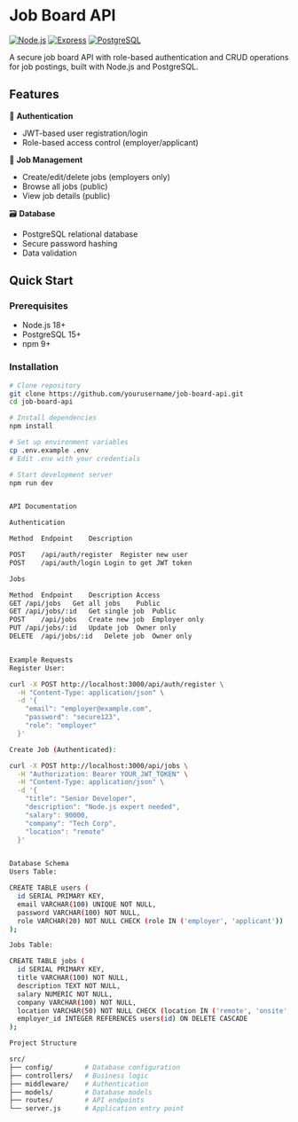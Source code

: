 # Job Board API

[![Node.js](https://img.shields.io/badge/Node.js-18%2B-339933?logo=node.js&logoColor=white)](https://nodejs.org/)
[![Express](https://img.shields.io/badge/Express-4.x-000000?logo=express&logoColor=white)](https://expressjs.com/)
[![PostgreSQL](https://img.shields.io/badge/PostgreSQL-15%2B-4169E1?logo=postgresql&logoColor=white)](https://www.postgresql.org/)

A secure job board API with role-based authentication and CRUD operations for job postings, built with Node.js and PostgreSQL.

## Features

🔐 **Authentication**
- JWT-based user registration/login
- Role-based access control (employer/applicant)

💼 **Job Management**
- Create/edit/delete jobs (employers only)
- Browse all jobs (public)
- View job details (public)

🗃️ **Database**
- PostgreSQL relational database
- Secure password hashing
- Data validation

## Quick Start

### Prerequisites
- Node.js 18+
- PostgreSQL 15+
- npm 9+

### Installation
```bash
# Clone repository
git clone https://github.com/yourusername/job-board-api.git
cd job-board-api

# Install dependencies
npm install

# Set up environment variables
cp .env.example .env
# Edit .env with your credentials

# Start development server
npm run dev


API Documentation

Authentication

Method	Endpoint	Description

POST	/api/auth/register	Register new user
POST	/api/auth/login	Login to get JWT token

Jobs

Method	Endpoint	Description	Access
GET	/api/jobs	Get all jobs	Public
GET	/api/jobs/:id	Get single job	Public
POST	/api/jobs	Create new job	Employer only
PUT	/api/jobs/:id	Update job	Owner only
DELETE	/api/jobs/:id	Delete job	Owner only


Example Requests
Register User:

curl -X POST http://localhost:3000/api/auth/register \
  -H "Content-Type: application/json" \
  -d '{
    "email": "employer@example.com",
    "password": "secure123",
    "role": "employer"
  }'

Create Job (Authenticated):

curl -X POST http://localhost:3000/api/jobs \
  -H "Authorization: Bearer YOUR_JWT_TOKEN" \
  -H "Content-Type: application/json" \
  -d '{
    "title": "Senior Developer",
    "description": "Node.js expert needed",
    "salary": 90000,
    "company": "Tech Corp",
    "location": "remote"
  }'


Database Schema
Users Table:

CREATE TABLE users (
  id SERIAL PRIMARY KEY,
  email VARCHAR(100) UNIQUE NOT NULL,
  password VARCHAR(100) NOT NULL,
  role VARCHAR(20) NOT NULL CHECK (role IN ('employer', 'applicant'))
);

Jobs Table:

CREATE TABLE jobs (
  id SERIAL PRIMARY KEY,
  title VARCHAR(100) NOT NULL,
  description TEXT NOT NULL,
  salary NUMERIC NOT NULL,
  company VARCHAR(100) NOT NULL,
  location VARCHAR(50) NOT NULL CHECK (location IN ('remote', 'onsite', 'hybrid')),
  employer_id INTEGER REFERENCES users(id) ON DELETE CASCADE
);

Project Structure

src/
├── config/        # Database configuration
├── controllers/   # Business logic
├── middleware/    # Authentication
├── models/        # Database models
├── routes/        # API endpoints
└── server.js      # Application entry point
